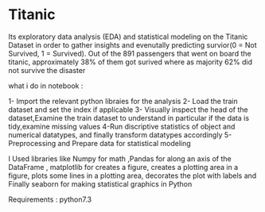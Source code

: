 # Titanic
Its exploratory data analysis (EDA) and statistical modeling on the Titanic Dataset in order to gather insights and evenutally predicting survior(0 = Not Survived, 1 = Survived). Out of the 891 passengers that went on board the titanic, approximately 38% of them got surived where as majority 62% did not survive the disaster


what i do in notebook : 

1- Import the relevant python libraies for the analysis
2- Load the train dataset and set the index if applicable
3- Visually inspect the head of the dataset,Examine the train dataset to understand in particular if the data is tidy,examine missing values
4-Run discriptive statistics of object and numerical datatypes, and finally transform datatypes accordingly
5- Preprocessing and Prepare data for statistical modeling





I Used libraries like Numpy for math ,Pandas for along an axis of the DataFrame , matplotlib for creates a figure, creates a plotting area in a figure, plots some lines in a plotting area, decorates the plot with labels and Finally seaborn for making statistical graphics in Python

Requirements : python7.3


